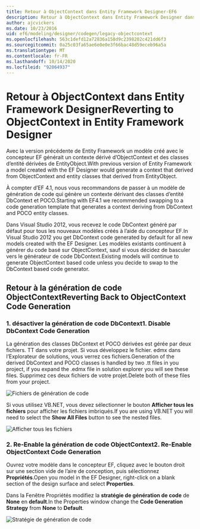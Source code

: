 ```yaml
---
title: Retour à ObjectContext dans Entity Framework Designer-EF6
description: Retour à ObjectContext dans Entity Framework Designer dans Entity Framework 6
author: ajcvickers
ms.date: 10/23/2016
uid: ef6/modeling/designer/codegen/legacy-objectcontext
ms.openlocfilehash: 563c1defd12a72836a158d9c2398202c421dd6f3
ms.sourcegitcommit: 0a25c03fa65ae6e0e0e3f66bac48d59eceb96a5a
ms.translationtype: MT
ms.contentlocale: fr-FR
ms.lasthandoff: 10/14/2020
ms.locfileid: "92064937"
---
```

# <a name="reverting-to-objectcontext-in-entity-framework-designer"></a><span data-ttu-id="4d61d-103">Retour à ObjectContext dans Entity Framework Designer</span><span class="sxs-lookup"><span data-stu-id="4d61d-103">Reverting to ObjectContext in Entity Framework Designer</span></span>
<span data-ttu-id="4d61d-104">Avec la version précédente de Entity Framework un modèle créé avec le concepteur EF générait un contexte dérivé d’ObjectContext et des classes d’entité dérivées de EntityObject.</span><span class="sxs-lookup"><span data-stu-id="4d61d-104">With previous version of Entity Framework a model created with the EF Designer would generate a context that derived from ObjectContext and entity classes that derived from EntityObject.</span></span>

<span data-ttu-id="4d61d-105">À compter d’EF 4.1, nous vous recommandons de passer à un modèle de génération de code qui génère un contexte dérivant des classes d’entité DbContext et POCO.</span><span class="sxs-lookup"><span data-stu-id="4d61d-105">Starting with EF4.1 we recommended swapping to a code generation template that generates a context deriving from DbContext and POCO entity classes.</span></span>

<span data-ttu-id="4d61d-106">Dans Visual Studio 2012, vous recevez le code DbContext généré par défaut pour tous les nouveaux modèles créés à l’aide du concepteur EF.</span><span class="sxs-lookup"><span data-stu-id="4d61d-106">In Visual Studio 2012 you get DbContext code generated by default for all new models created with the EF Designer.</span></span> <span data-ttu-id="4d61d-107">Les modèles existants continuent à générer du code basé sur ObjectContext, sauf si vous décidez de basculer vers le générateur de code DbContext.</span><span class="sxs-lookup"><span data-stu-id="4d61d-107">Existing models will continue to generate ObjectContext based code unless you decide to swap to the DbContext based code generator.</span></span>

## <a name="reverting-back-to-objectcontext-code-generation"></a><span data-ttu-id="4d61d-108">Retour à la génération de code ObjectContext</span><span class="sxs-lookup"><span data-stu-id="4d61d-108">Reverting Back to ObjectContext Code Generation</span></span>

### <a name="1-disable-dbcontext-code-generation"></a><span data-ttu-id="4d61d-109">1. désactiver la génération de code DbContext</span><span class="sxs-lookup"><span data-stu-id="4d61d-109">1. Disable DbContext Code Generation</span></span>

<span data-ttu-id="4d61d-110">La génération des classes DbContext et POCO dérivées est gérée par deux fichiers. TT dans votre projet. Si vous développez le fichier. edmx dans l’Explorateur de solutions, vous verrez ces fichiers.</span><span class="sxs-lookup"><span data-stu-id="4d61d-110">Generation of the derived DbContext and POCO classes is handled by two .tt files in you project, if you expand the .edmx file in solution explorer you will see these files.</span></span> <span data-ttu-id="4d61d-111">Supprimez ces deux fichiers de votre projet.</span><span class="sxs-lookup"><span data-stu-id="4d61d-111">Delete both of these files from your project.</span></span>

![Fichiers de génération de code](~/ef6/media/codegenfiles.png)

<span data-ttu-id="4d61d-113">Si vous utilisez VB.NET, vous devez sélectionner le bouton **Afficher tous les fichiers** pour afficher les fichiers imbriqués.</span><span class="sxs-lookup"><span data-stu-id="4d61d-113">If you are using VB.NET you will need to select the **Show All Files** button to see the nested files.</span></span>

![Afficher tous les fichiers](~/ef6/media/showallfiles.png)

### <a name="2-re-enable-objectcontext-code-generation"></a><span data-ttu-id="4d61d-115">2. Re-Enable la génération de code ObjectContext</span><span class="sxs-lookup"><span data-stu-id="4d61d-115">2. Re-Enable ObjectContext Code Generation</span></span>

<span data-ttu-id="4d61d-116">Ouvrez votre modèle dans le concepteur EF, cliquez avec le bouton droit sur une section vide de l’aire de conception, puis sélectionnez **Propriétés**.</span><span class="sxs-lookup"><span data-stu-id="4d61d-116">Open you model in the EF Designer, right-click on a blank section of the design surface and select **Properties**.</span></span>

<span data-ttu-id="4d61d-117">Dans la Fenêtre Propriétés modifiez la **stratégie de génération de code** de **None** en **default**.</span><span class="sxs-lookup"><span data-stu-id="4d61d-117">In the Properties window change the **Code Generation Strategy** from **None** to **Default**.</span></span>

![Stratégie de génération de code](~/ef6/media/codegenstrategy.png)
